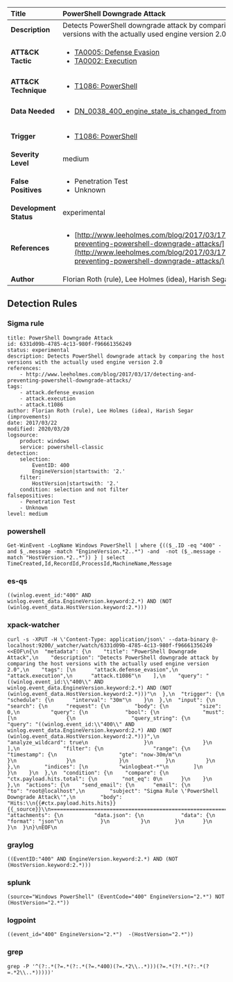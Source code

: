 | Title                    | PowerShell Downgrade Attack       |
|:-------------------------|:------------------|
| **Description**          | Detects PowerShell downgrade attack by comparing the host versions with the actually used engine version 2.0 |
| **ATT&amp;CK Tactic**    |  <ul><li>[TA0005: Defense Evasion](https://attack.mitre.org/tactics/TA0005)</li><li>[TA0002: Execution](https://attack.mitre.org/tactics/TA0002)</li></ul>  |
| **ATT&amp;CK Technique** | <ul><li>[T1086: PowerShell](https://attack.mitre.org/techniques/T1086)</li></ul>  |
| **Data Needed**          | <ul><li>[DN_0038_400_engine_state_is_changed_from_none_to_available](../Data_Needed/DN_0038_400_engine_state_is_changed_from_none_to_available.md)</li></ul>  |
| **Trigger**              | <ul><li>[T1086: PowerShell](../Triggers/T1086.md)</li></ul>  |
| **Severity Level**       | medium |
| **False Positives**      | <ul><li>Penetration Test</li><li>Unknown</li></ul>  |
| **Development Status**   | experimental |
| **References**           | <ul><li>[http://www.leeholmes.com/blog/2017/03/17/detecting-and-preventing-powershell-downgrade-attacks/](http://www.leeholmes.com/blog/2017/03/17/detecting-and-preventing-powershell-downgrade-attacks/)</li></ul>  |
| **Author**               | Florian Roth (rule), Lee Holmes (idea), Harish Segar (improvements) |


## Detection Rules

### Sigma rule

```
title: PowerShell Downgrade Attack
id: 6331d09b-4785-4c13-980f-f96661356249
status: experimental
description: Detects PowerShell downgrade attack by comparing the host versions with the actually used engine version 2.0
references:
    - http://www.leeholmes.com/blog/2017/03/17/detecting-and-preventing-powershell-downgrade-attacks/
tags:
    - attack.defense_evasion
    - attack.execution
    - attack.t1086
author: Florian Roth (rule), Lee Holmes (idea), Harish Segar (improvements)
date: 2017/03/22
modified: 2020/03/20
logsource:
    product: windows
    service: powershell-classic
detection:
    selection:
        EventID: 400
        EngineVersion|startswith: '2.'
    filter:
        HostVersion|startswith: '2.'
    condition: selection and not filter
falsepositives:
    - Penetration Test
    - Unknown
level: medium
```





### powershell
    
```
Get-WinEvent -LogName Windows PowerShell | where {(($_.ID -eq "400" -and $_.message -match "EngineVersion.*2..*") -and  -not ($_.message -match "HostVersion.*2..*")) } | select TimeCreated,Id,RecordId,ProcessId,MachineName,Message
```


### es-qs
    
```
((winlog.event_id:"400" AND winlog.event_data.EngineVersion.keyword:2.*) AND (NOT (winlog.event_data.HostVersion.keyword:2.*)))
```


### xpack-watcher
    
```
curl -s -XPUT -H \'Content-Type: application/json\' --data-binary @- localhost:9200/_watcher/watch/6331d09b-4785-4c13-980f-f96661356249 <<EOF\n{\n  "metadata": {\n    "title": "PowerShell Downgrade Attack",\n    "description": "Detects PowerShell downgrade attack by comparing the host versions with the actually used engine version 2.0",\n    "tags": [\n      "attack.defense_evasion",\n      "attack.execution",\n      "attack.t1086"\n    ],\n    "query": "((winlog.event_id:\\"400\\" AND winlog.event_data.EngineVersion.keyword:2.*) AND (NOT (winlog.event_data.HostVersion.keyword:2.*)))"\n  },\n  "trigger": {\n    "schedule": {\n      "interval": "30m"\n    }\n  },\n  "input": {\n    "search": {\n      "request": {\n        "body": {\n          "size": 0,\n          "query": {\n            "bool": {\n              "must": [\n                {\n                  "query_string": {\n                    "query": "((winlog.event_id:\\"400\\" AND winlog.event_data.EngineVersion.keyword:2.*) AND (NOT (winlog.event_data.HostVersion.keyword:2.*)))",\n                    "analyze_wildcard": true\n                  }\n                }\n              ],\n              "filter": {\n                "range": {\n                  "timestamp": {\n                    "gte": "now-30m/m"\n                  }\n                }\n              }\n            }\n          }\n        },\n        "indices": [\n          "winlogbeat-*"\n        ]\n      }\n    }\n  },\n  "condition": {\n    "compare": {\n      "ctx.payload.hits.total": {\n        "not_eq": 0\n      }\n    }\n  },\n  "actions": {\n    "send_email": {\n      "email": {\n        "to": "root@localhost",\n        "subject": "Sigma Rule \'PowerShell Downgrade Attack\'",\n        "body": "Hits:\\n{{#ctx.payload.hits.hits}}{{_source}}\\n================================================================================\\n{{/ctx.payload.hits.hits}}",\n        "attachments": {\n          "data.json": {\n            "data": {\n              "format": "json"\n            }\n          }\n        }\n      }\n    }\n  }\n}\nEOF\n
```


### graylog
    
```
((EventID:"400" AND EngineVersion.keyword:2.*) AND (NOT (HostVersion.keyword:2.*)))
```


### splunk
    
```
(source="Windows PowerShell" (EventCode="400" EngineVersion="2.*") NOT (HostVersion="2.*"))
```


### logpoint
    
```
((event_id="400" EngineVersion="2.*")  -(HostVersion="2.*"))
```


### grep
    
```
grep -P '^(?:.*(?=.*(?:.*(?=.*400)(?=.*2\\..*)))(?=.*(?!.*(?:.*(?=.*2\\..*)))))'
```




